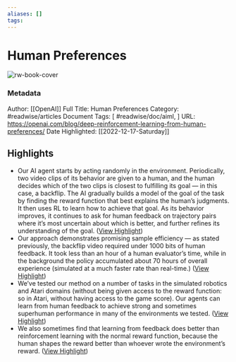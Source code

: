 ```yaml
---
aliases: []
tags:
---
```

# Human Preferences

![rw-book-cover](https://openai.com/content/images/2022/05/twitter-1.png)
### Metadata
Author: [[OpenAI]]
Full Title: Human Preferences
Category: #readwise/articles
Document Tags: [ #readwise/doc/aiml, ]
URL: https://openai.com/blog/deep-reinforcement-learning-from-human-preferences/
Date Highlighted: [[2022-12-17-Saturday]]

## Highlights
- Our AI agent starts by acting randomly in the environment. Periodically, two video clips of its behavior are given to a human, and the human decides which of the two clips is closest to fulfilling its goal — in this case, a backflip. The AI gradually builds a model of the goal of the task by finding the reward function that best explains the human’s judgments. It then uses RL to learn how to achieve that goal. As its behavior improves, it continues to ask for human feedback on trajectory pairs where it’s most uncertain about which is better, and further refines its understanding of the goal. ([View Highlight](https://read.readwise.io/read/01gmgbematmc9e0b95m77metep))
- Our approach demonstrates promising sample efficiency — as stated previously, the backflip video required under 1000 bits of human feedback. It took less than an hour of a human evaluator’s time, while in the background the policy accumulated about 70 hours of overall experience (simulated at a much faster rate than real-time.) ([View Highlight](https://read.readwise.io/read/01gmgbh4kjtjaknb5mthmdcxg3))
- We’ve tested our method on a number of tasks in the simulated robotics and Atari domains (without being given access to the reward function: so in Atari, without having access to the game score). Our agents can learn from human feedback to achieve strong and sometimes superhuman performance in many of the environments we tested. ([View Highlight](https://read.readwise.io/read/01gmgbk5jsxc595q1tyjvjvzzq))
- We also sometimes find that learning from feedback does better than reinforcement learning with the normal reward function, because the human shapes the reward better than whoever wrote the environment’s reward. ([View Highlight](https://read.readwise.io/read/01gmgbmkh4tb6jmyvevdvq8z2q))
